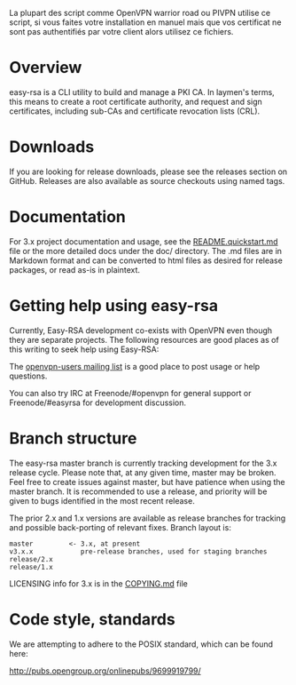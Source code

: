 La plupart des script comme OpenVPN warrior road ou PIVPN utilise ce script, si vous faites votre installation en manuel mais que vos certificat ne sont pas authentifiés par votre client alors utilisez ce fichiers.



# Overview

easy-rsa is a CLI utility to build and manage a PKI CA. In laymen's terms,
this means to create a root certificate authority, and request and sign 
certificates, including sub-CAs and certificate revocation lists (CRL).

# Downloads

If you are looking for release downloads, please see the releases section on
GitHub. Releases are also available as source checkouts using named tags.

# Documentation

For 3.x project documentation and usage, see the [README.quickstart.md](README.quickstart.md) file or
the more detailed docs under the doc/ directory. The .md files are in Markdown
format and can be converted to html files as desired for release packages, or
read as-is in plaintext.

# Getting help using easy-rsa

Currently, Easy-RSA development co-exists with OpenVPN even though they are
separate projects. The following resources are good places as of this writing to
seek help using Easy-RSA:

The [openvpn-users mailing list](https://lists.sourceforge.net/lists/listinfo/openvpn-users)
is a good place to post usage or help questions.

You can also try IRC at Freenode/#openvpn for general support or Freenode/#easyrsa for development discussion.

# Branch structure

The easy-rsa master branch is currently tracking development for the 3.x release
cycle. Please note that, at any given time, master may be broken.  Feel free to
create issues against master, but have patience when using the master branch.  It
is recommended to use a release, and priority will be given to bugs identified in
the most recent release.

The prior 2.x and 1.x versions are available as release branches for
tracking and possible back-porting of relevant fixes. Branch layout is:

    master         <- 3.x, at present
    v3.x.x            pre-release branches, used for staging branches
    release/2.x
    release/1.x

LICENSING info for 3.x is in the [COPYING.md](COPYING.md) file

# Code style, standards

We are attempting to adhere to the POSIX standard, which can be found here:

http://pubs.opengroup.org/onlinepubs/9699919799/
